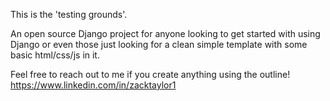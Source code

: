 This is the 'testing grounds'. 

An open source Django project for anyone looking to get started 
with using Django or even those just looking for a clean simple 
template with some basic html/css/js in it.


<!-- Note -->

Feel free to reach out to me if you create anything using the outline!
https://www.linkedin.com/in/zacktaylor1

<!-- End Note -->

